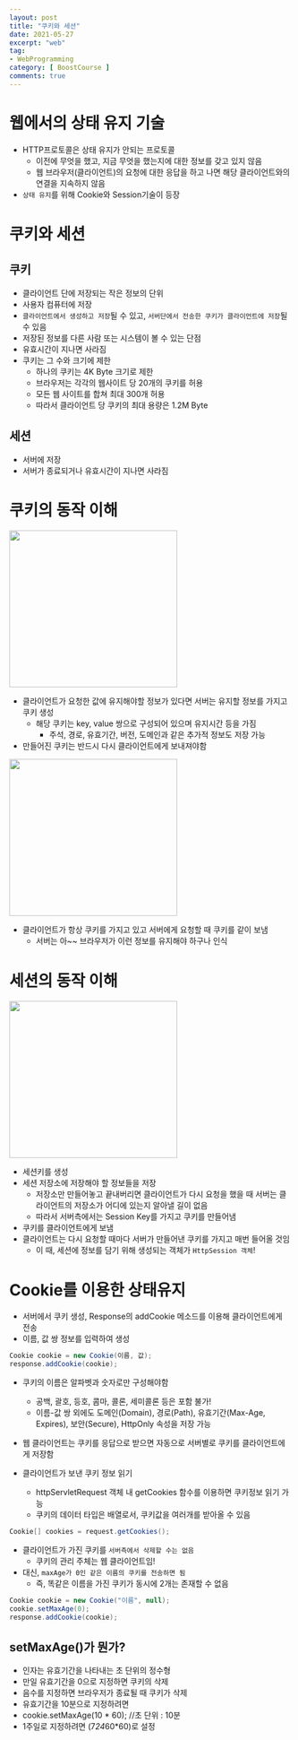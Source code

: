 ```yaml
---
layout: post
title: "쿠키와 세션"
date: 2021-05-27
excerpt: "web"
tag:
- WebProgramming
category: [ BoostCourse ]
comments: true
---
```


# 웹에서의 상태 유지 기술

- HTTP프로토콜은 상태 유지가 안되는 프로토콜
    - 이전에 무엇을 했고, 지금 무엇을 했는지에 대한 정보를 갖고 있지 않음
    - 웹 브라우저(클라이언트)의 요청에 대한 응답을 하고 나면 해당 클라이언트와의 연결을 지속하지 않음
- `상태 유지`를 위해 Cookie와 Session기술이 등장


# 쿠키와 세션

## 쿠키

- 클라이언트 단에 저장되는 작은 정보의 단위
- 사용자 컴퓨터에 저장
- `클라이언트에서 생성하고 저장`될 수 있고, `서버단에서 전송한 쿠키가 클라이언트에 저장`될 수 있음
- 저장된 정보를 다른 사람 또는 시스템이 볼 수 있는 단점
- 유효시간이 지나면 사라짐
- 쿠키는 그 수와 크기에 제한
    - 하나의 쿠키는 4K Byte 크기로 제한
    - 브라우저는 각각의 웹사이트 당 20개의 쿠키를 허용
    - 모든 웹 사이트를 합쳐 최대 300개 허용
    - 따라서 클라이언트 당 쿠키의 최대 용량은 1.2M Byte

## 세션

- 서버에 저장
- 서버가 종료되거나 유효시간이 지나면 사라짐


# 쿠키의 동작 이해

<img src = "https://traveloving2030.github.io/jiwon/assets/img/post/부스트코스/52.png" height="280" width="300" />

- 클라이언트가 요청한 값에 유지해야할 정보가 있다면 서버는 유지할 정보를 가지고 쿠키 생성
    - 해당 쿠키는 key, value 쌍으로 구성되어 있으며 유지시간 등을 가짐
        - 주석, 경로, 유효기간, 버전, 도메인과 같은 추가적 정보도 저장 가능
- 만들어진 쿠키는 반드시 다시 클라이언트에게 보내져야함

<img src = "https://traveloving2030.github.io/jiwon/assets/img/post/부스트코스/53.png" height="280" width="300" />

- 클라이언트가 항상 쿠키를 가지고 있고 서버에게 요청할 때 쿠키를 같이 보냄
    - 서버는 아~~ 브라우저가 이런 정보를 유지해야 하구나 인식


# 세션의 동작 이해

<img src = "https://traveloving2030.github.io/jiwon/assets/img/post/부스트코스/54.png" height="280" width="300" />

- 세션키를 생성
- 세션 저장소에 저장해야 할 정보들을 저장
    - 저장소만 만들어놓고 끝내버리면 클라이언트가 다시 요청을 했을 때 서버는 클라이언트의 저장소가 어디에 있는지 알아낼 길이 없음
    - 따라서 서버측에서는 Session Key를 가지고 쿠키를 만들어냄
- 쿠키를 클라이언트에게 보냄
- 클라이언트는 다시 요청할 때마다 서버가 만들어낸 쿠키를 가지고 매번 들어올 것임
    - 이 때, 세션에 정보를 담기 위해 생성되는 객체가 `HttpSession 객체`!



# Cookie를 이용한 상태유지

- 서버에서 쿠키 생성, Response의 addCookie 메소드를 이용해 클라이언트에게 전송
- 이름, 값 쌍 정보를 입력하여 생성

```java
Cookie cookie = new Cookie(이름, 값);
response.addCookie(cookie);
```
- 쿠키의 이름은 알파벳과 숫자로만 구성해야함
    - 공백, 괄호, 등호, 콤마, 콜론, 세미콜론 등은 포함 불가!
    - 이름-값 쌍 외에도 도메인(Domain), 경로(Path), 유효기간(Max-Age, Expires), 보안(Secure), HttpOnly 속성을 저장 가능
- 웹 클라이언트는 쿠키를 응답으로 받으면 자동으로 서버별로 쿠키를 클라이언트에게 저장함

- 클라이언트가 보낸 쿠키 정보 읽기
    - httpServletRequest 객체 내 getCookies 함수를 이용하면 쿠키정보 읽기 가능
    - 쿠키의 데이터 타입은 배열로서, 쿠키값을 여러개를 받아올 수 있음 

```java
Cookie[] cookies = request.getCookies();
```

- 클라이언트가 가진 쿠키를 `서버측에서 삭제할 수는 없음`
    - 쿠키의 관리 주체는 웹 클라이언트임!
- 대신, `maxAge가 0인 같은 이름의 쿠키를 전송하면 됨`
    - 즉, 똑같은 이름을 가진 쿠키가 동시에 2개는 존재할 수 없음

```java
Cookie cookie = new Cookie("이름", null);
cookie.setMaxAge(0);
response.addCookie(cookie);
```

## setMaxAge()가 뭔가?

- 인자는 유효기간을 나타내는 초 단위의 정수형
- 만일 유효기간을 0으로 지정하면 쿠키의 삭제
- 음수를 지정하면 브라우저가 종료될 때 쿠키가 삭제
- 유효기간을 10분으로 지정하려면
- cookie.setMaxAge(10 * 60); //초 단위 : 10분
- 1주일로 지정하려면 (7*24*60*60)로 설정